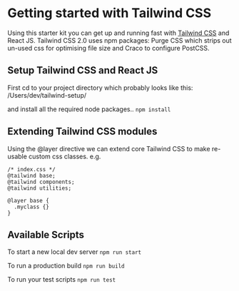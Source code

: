 # Getting started with Tailwind CSS
Using this starter kit you can get up and running fast with [Tailwind CSS](https://tailwindcss.com/docs/) and React JS.
Tailwind CSS 2.0 uses npm packages: Purge CSS which strips out un-used css for optimising file size and Craco to configure PostCSS.

## Setup Tailwind CSS and React JS
First cd to your project directory which probably looks like this:
/Users/dev/tailwind-setup/

 and install all the required node packages..
```npm install```

## Extending Tailwind CSS modules
Using the @layer directive we can extend core Tailwind CSS to make re-usable custom css classes.
e.g. 
```
/* index.css */
@tailwind base;
@tailwind components;
@tailwind utilities;

@layer base {
  .myclass {}
} 
```

## Available Scripts
To start a new local dev server
```npm run start```

To run a production build
```npm run build```

To run your test scripts
```npm run test```
